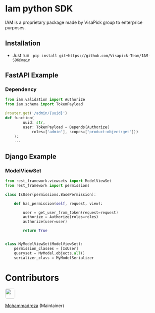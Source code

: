# Iam python SDK

IAM is a proprietary package made by VisaPick group to enterprice purposes.

## Installation

- Just run ` pip install git+https://github.com/Visapick-Team/IAM-SDK@main`

## FastAPI Example
### Dependency
```python
from iam.validation import Authorize
from iam.schema import TokenPayload

@router.get('/admin/{uuid}')
def function(
        uuid: str,
        user: TokenPayload = Depends(Authorize(
            roles=['admin'], scopes=["product:object:get"]))
    ):
    ...
```

## Django Example

### ModelViewSet

```python
from rest_framework.viewsets import ModelViewSet
from rest_framework import permissions

class IsUser(permissions.BasePermission):

    def has_permission(self, request, view):

        user = get_user_from_token(request=request)
        authorize = Authorize(roles=roles)
        authorize(user=user)

        return True


class MyModelViewSet(ModelViewSet):
    permission_classes = [IsUser]
    queryset = MyModel.objects.all()
    serializer_class = MyModelSerializer
```

# Contributors

<p align="left"> <img style="border-radius:5px" src="https://avatars.githubusercontent.com/u/52266113?v=4" width="32">

[Mohammadreza](https://github.com/zolghadri) (Maintainer)

</p>
